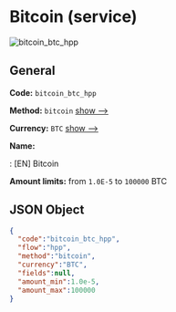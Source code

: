
# Bitcoin (service) 
![bitcoin_btc_hpp](https://static.openfintech.io/payment_methods/bitcoin_btc_hpp/logo.svg?w=400&c=v0.59.26#w200)  

## General 
 
**Code:** `bitcoin_btc_hpp` 
 
**Method:** `bitcoin` 
 [show -->](/payment-methods/bitcoin/) 
 
**Currency:** `BTC` [show -->](/currencies/BTC/) 
 
**Name:** 
 
:	[EN] Bitcoin 
 
**Amount limits:** from `1.0E-5` to `100000` BTC 

## JSON Object 

```json
{
  "code":"bitcoin_btc_hpp",
  "flow":"hpp",
  "method":"bitcoin",
  "currency":"BTC",
  "fields":null,
  "amount_min":1.0e-5,
  "amount_max":100000
}
```  
